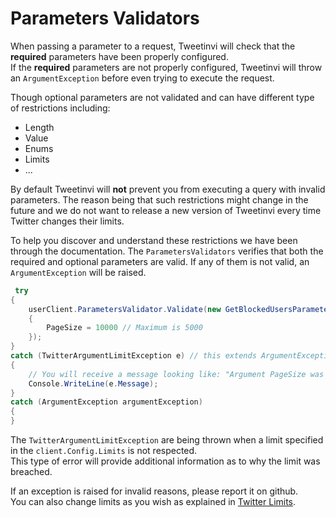 # Parameters Validators

When passing a parameter to a request, Tweetinvi will check that the **required** parameters have been properly configured.\
If the **required** parameters are not properly configured, Tweetinvi will throw an `ArgumentException` before even trying to execute the request.

Though optional parameters are not validated and can have different type of restrictions including:

* Length
* Value
* Enums
* Limits
* ...

By default Tweetinvi will **not** prevent you from executing a query with invalid parameters. The reason being that such restrictions might change in the future and we do not want to release a new version of Tweetinvi every time Twitter changes their limits.

To help you discover and understand these restrictions we have been through the documentation. The `ParametersValidators` verifies that both the required and optional parameters are valid. If any of them is not valid, an `ArgumentException` will be raised.

``` c#
 try
{
    userClient.ParametersValidator.Validate(new GetBlockedUsersParameters()
    {
        PageSize = 10000 // Maximum is 5000
    });
}
catch (TwitterArgumentLimitException e) // this extends ArgumentException
{
    // You will receive a message looking like: "Argument PageSize was over the limit of 5000 page size"
    Console.WriteLine(e.Message);
}
catch (ArgumentException argumentException)
{
}
```

The `TwitterArgumentLimitException` are being thrown when a limit specified in the `client.Config.Limits` is not respected.\
This type of error will provide additional information as to why the limit was breached.

If an exception is raised for invalid reasons, please report it on github.\
You can also change limits as you wish as explained in [Twitter Limits](../twitter-client/twitter-client#twitter-limits).